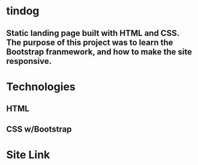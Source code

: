 # tindog
## Static landing page built with HTML and CSS. The purpose of this project was to learn the Bootstrap franmework, and how to make the site responsive. 

# Technologies
## HTML
## CSS w/Bootstrap

# Site Link
### 
